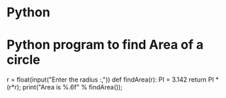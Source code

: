 # Python
# Python program to find Area of a circle 
r = float(input("Enter the radius :,"))
def findArea(r): 
	PI = 3.142
	return PI * (r*r); 
print("Area is %.6f" % findArea()); 
